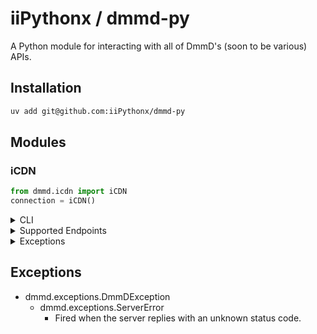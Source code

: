 # iiPythonx / dmmd-py

A Python module for interacting with all of DmmD's (soon to be various) APIs.

## Installation

```sh
uv add git@github.com:iiPythonx/dmmd-py
```

## Modules


### iCDN

```py
from dmmd.icdn import iCDN
connection = iCDN()
```

<details>

<summary>CLI</summary>

```sh
icdn query <UUID>
icdn search --begin --end --minimum --maximum --count --loose --order --page --sort --tags --uuid NAME
icdn list --count --page --save
icdn add --file --token --time NAME
icdn update --file --token --time --uuid NAME
icdn remove --token <UUID>
icdn store
```

Nearly everything is optional, for more information, run `icdn --help` or check [DmmD's detailed API docs](https://github.com/DmmDGM/dmmd-icdn).

</details>

<details>

<summary>Supported Endpoints</summary>

```py
class SortOrder(Enum):
    ASCENDING
    DESCENDING

class SortType(Enum):
    NAME
    TIME
    UUID

type DataModel = {
    data: dict
    mime: str
    name: str
    size: int
    tags: list[str]
    time: datetime
    uuid: str
}

type StoreModel = {
    file_limit:  int
    store_limit: int
    length:      int
    protected:   bool
    size:        int
}

iCDN.file(uuid: str) -> bytes

iCDN.query(uuid: str) -> DataModel

iCDN.search(
    begin?:   int,
    end?:     int,
    minimum?: int,
    maximum?: int
    count?    int         = 25,
    loose?:   bool        = False,
    name?:    str,
    order?:   SortOrder   = SortOrder.DESCENDING,
    page?:    int         = 0,
    sort?:    SortType    = SortType.TIME,
    tags?:    list[str],
    uuid?:    str
) -> list[str[UUID]]

iCDN.list(
    count?: int = 25
    page?:  int = 0
) -> list[str[UUID]]

iCDN.add(
    file:   Path,
    name:   str,
    data?:  dict      = {},
    tags?:  list[str] = [],
    time?:  datetime  = datetime.now(),
    token?: str
) -> DataModel

iCDN.update(
    uuid:   str,
    file?:  Path,
    name?:  str,
    data?:  dict      = {},
    tags?:  list[str] = [],
    time?:  datetime  = datetime.now(),
    token?: str
) -> DataModel

iCDN.remove(
    uuid:   str,
    token?: str
) -> DataModel

iCDN.store() -> StoreModel
```

</details>

<details>

<summary>Exceptions</summary>

- dmmd.exceptions.DmmDException
    - dmmd.exceptions.BadFile
    - dmmd.exceptions.BadJSON
    - dmmd.exceptions.GenericInvalid
        - dmmd.exceptions.InvalidData
        - dmmd.exceptions.InvalidName
        - dmmd.exceptions.InvalidTags
        - dmmd.exceptions.InvalidTime
        - dmmd.exceptions.InvalidToken
        - dmmd.exceptions.InvalidUUID
    - dmmd.exceptions.LargeSource
    - dmmd.exceptions.MissingAsset
    - dmmd.exceptions.MissingContent
    - dmmd.exceptions.UnauthorizedToken
    - dmmd.exceptions.UnsupportedMime

</details>

## Exceptions

- dmmd.exceptions.DmmDException
    - dmmd.exceptions.ServerError
        - Fired when the server replies with an unknown status code.

